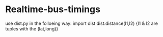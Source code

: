 # Realtime-bus-timings

use dist.py in the folloeing way:
import dist
dist.distance(l1,l2)    {l1 & l2 are tuples with the (lat,long)}
